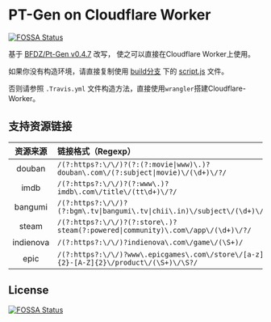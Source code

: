 # PT-Gen on Cloudflare Worker
[![FOSSA Status](https://app.fossa.io/api/projects/git%2Bgithub.com%2FRhilip%2Fpt-gen-cfworker.svg?type=shield)](https://app.fossa.io/projects/git%2Bgithub.com%2FRhilip%2Fpt-gen-cfworker?ref=badge_shield)


基于 [BFDZ/Pt-Gen v0.4.7](https://github.com/BFDZ/PT-Gen/commit/950b85de16d9532e847a0756f165d1b29f09dd31) 改写，
使之可以直接在Cloudflare Worker上使用。

如果你没有构造环境，请直接复制使用 [build分支](https://github.com/Rhilip/pt-gen-cfworker/tree/build) 下的
[script.js](https://github.com/Rhilip/pt-gen-cfworker/blob/build/script.js) 文件。

否则请参照 `.Travis.yml` 文件构造方法，直接使用`wrangler`搭建Cloudflare-Worker。

## 支持资源链接

| 资源来源 | 链接格式（Regexp） |
| :---: | :------|
| douban | `/(?:https?:\/\/)?(?:(?:movie\|www)\.)?douban\.com\/(?:subject\|movie)\/(\d+)\/?/` |
| imdb | `/(?:https?:\/\/)?(?:www\.)?imdb\.com\/title\/(tt\d+)\/?/` |
| bangumi | `/(?:https?:\/\/)?(?:bgm\.tv\|bangumi\.tv\|chii\.in)\/subject\/(\d+)\/?/` |
| steam | `/(?:https?:\/\/)?(?:store\.)?steam(?:powered\|community)\.com\/app\/(\d+)\/?/` |
| indienova | `/(?:https?:\/\/)?indienova\.com\/game\/(\S+)/` | 
| epic | `/(?:https?:\/\/)?www\.epicgames\.com\/store\/[a-z]{2}-[A-Z]{2}\/product\/(\S+)\/\S?/` |


## License
[![FOSSA Status](https://app.fossa.io/api/projects/git%2Bgithub.com%2FRhilip%2Fpt-gen-cfworker.svg?type=large)](https://app.fossa.io/projects/git%2Bgithub.com%2FRhilip%2Fpt-gen-cfworker?ref=badge_large)